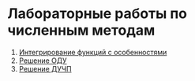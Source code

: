 # Лабораторные работы по численным методам

1. [Интегрирование функций с особенностями](https://github.com/citrux/numeric-methods/tree/master/lab1)
2. [Решение ОДУ](https://github.com/citrux/numeric-methods/tree/master/lab2)
3. [Решение ДУЧП](https://github.com/citrux/numeric-methods/tree/master/lab3)

